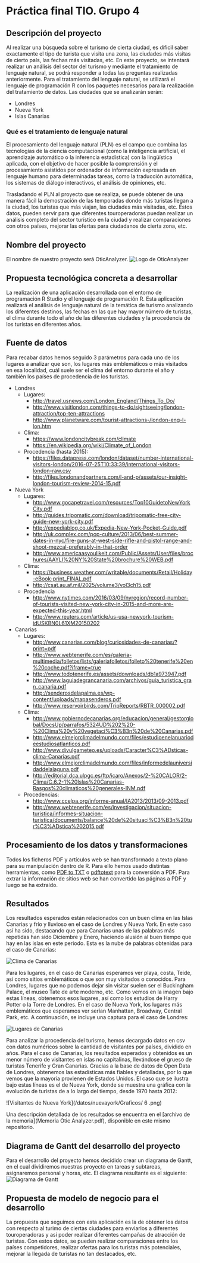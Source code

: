 # Práctica final TIO. Grupo 4

## Descripción del proyecto
Al realizar una búsqueda sobre el turismo de cierta ciudad, es díficil saber exactamente el tipo de turista que visita una zona, las ciudades más visitas de cierto país, las fechas más visitadas, etc. En este proyecto, se intentará realizar un análisis del sector del turismo y mediante el tratamiento de lenguaje natural, se podrá responder a todas las preguntas realizadas anteriormente. 
Para el tratamiento del lenguaje natural, se utilizará el lenguaje de programación R con los paquetes necesarios para la realización del tratamiento de datos.
Las ciudades que se analizarán serán: 
* Londres
* Nueva York
* Islas Canarias

### Qué es el tratamiento de lenguaje natural
El procesamiento del lenguaje natural (PLN) es el campo que combina las tecnologías de la ciencia computacional (como la inteligencia artificial, el aprendizaje automático o la inferencia estadística) con la lingüística aplicada, con el objetivo de hacer posible la comprensión y el procesamiento asistidos por ordenador de información expresada en lenguaje humano para determinadas tareas, como la traducción automática, los sistemas de diálogo interactivos, el análisis de opiniones, etc.

Trasladando el PLN al proyecto que se realiza, se puede obtener de una manera fácil la demostración de las temporadas donde más turistas llegan a la ciudad, los turistas que más viajan, las ciudades más visitadas, etc. Estos datos, pueden servir para que diferentes touroperadoras puedan realizar un análisis completo del sector turístico en la ciudad y realizar comparaciones con otros países, mejorar las ofertas para ciudadanos de cierta zona, etc.

## Nombre del proyecto
El nombre de nuestro proyecto será OticAnalyzer.
![Logo de OticAnalyzer](logoTIO.jpg)

## Propuesta tecnológica concreta a desarrollar
La realización de una aplicación desarrollada con el entorno de programación R Studio y el lenguaje de programación R. Esta aplicación realizará el análisis de lenguaje natural de la temática de turismo analizando los diferentes destinos, las fechas en las que hay mayor número de turistas, el clima durante todo el año de las diferentes ciudades y la procedencia de los turistas en diferentes años.

## Fuente de datos
Para recabar datos hemos seguido 3 parámetros para cada uno de los lugares a analizar que son, los lugares más emblemáticos o más visitados en esa localidad, cuál suele ser el clima del entorno durante el año y también los países de procedencia de los turistas.

* Londres
    * Lugares:
        * http://travel.usnews.com/London_England/Things_To_Do/
        * http://www.visitlondon.com/things-to-do/sightseeing/london-attraction/top-ten-attractions
        * http://www.planetware.com/tourist-attractions-/london-eng-l-lon.htm
    * Clima:
        * https://www.londoncitybreak.com/climate
        * https://en.wikipedia.org/wiki/Climate_of_London
    * Procedencia (hasta 2015):
        * https://files.datapress.com/london/dataset/number-international-visitors-london/2016-07-25T10:33:39/international-visitors-london-raw.csv
        * http://files.londonandpartners.com/l-and-p/assets/our-insight-london-tourism-review-2014-15.pdf
* Nueva York
    * Lugares:
        * http://www.gocapetravel.com/resources/Top10GuidetoNewYorkCity.pdf
        * http://guides.tripomatic.com/download/tripomatic-free-city-guide-new-york-city.pdf
        * http://expediablog.co.uk/Expedia-New-York-Pocket-Guide.pdf
        * http://uk.complex.com/pop-culture/2013/06/best-summer-dates-in-nyc/fire-guns-at-west-side-rifle-and-pistol-range-and-shoot-mezcal-preferably-in-that-order
        * http://www.americaasyoulikeit.com/Public/Assets/User/files/brochures/AAYLI%20NY%20State%20brochure%20WEB.pdf
    * Clima:
        * https://business.weather.com/writable/documents/Retail/Holiday-eBook-print_FINAL.pdf
        * http://csat.au.af.mil/2025/volume3/vol3ch15.pdf
    * Procedencia
        * http://www.nytimes.com/2016/03/09/nyregion/record-number-of-tourists-visited-new-york-city-in-2015-and-more-are-expected-this-year.html
        * http://www.reuters.com/article/us-usa-newyork-tourism-idUSKBN0L61XM20150202
* Canarias
    * Lugares:
        * http://www.canarias.com/blog/curiosidades-de-canarias/?print=pdf
        * http://www.webtenerife.com/es/galeria-multimedia/folletos/lists/galeriafolletos/folleto%20tenerife%20en%20coche.pdf?iframe=true
        * http://www.todotenerife.es/assets/downloads/db1a973947.pdf
        * http://www.laguiadegrancanaria.com/archivos/guia_turistica_gran_canaria.pdf
        * http://senderosdelapalma.es/wp-content/uploads/mapasenderos.pdf
        * http://www.reservoirbirds.com/TripReports/RBTR_000002.pdf
    * Clima:
        * http://www.gobiernodecanarias.org/educacion/general/gestorglobal/DocsUp/parrafos/5324UD%202%20-%20Clima%20y%20vegetaci%C3%B3n%20de%20Canarias.pdf
        * http://www.elmejorclimadelmundo.com/files/estudioenelanuariodeestudiosatlanticos.pdf
        * http://www.divulgameteo.es/uploads/Caracter%C3%ADsticas-clima-Canarias.pdf
        * http://www.elmejorclimadelmundo.com/files/informedelauniversidaddelalaguna.pdf
        * http://editorial.dca.ulpgc.es/ftp/icaro/Anexos/2-%20CALOR/2-Clima/C.6.2-1%20Islas%20Canarias-Rasgos%20climaticos%20generales-INM.pdf
    * Procedencias: 
        * http://www.ccelpa.org/informe-anual/IA2013/2013/09-2013.pdf
        * http://www.webtenerife.com/es/investigacion/situacion-turistica/informes-situacion-turistica/documents/balance%20de%20situaci%C3%B3n%20tur%C3%ADstica%202015.pdf


## Procesamiento de los datos y transformaciones
Todos los ficheros PDF y artículos web se han transformado a texto plano para su manipulación dentro de R. Para ello hemos usado distintas herramientas, como [PDF to TXT](http://pdftotext.com/es/) o [pdftotext](http://www.tutorialspoint.com/unix_commands/pdftotext.htm) para la conversión a PDF. Para extrar la información de sitios web se han convertido las páginas a PDF y luego se ha extraído.

## Resultados
Los resultados esperados están relacionados con un buen clima en las Islas Canarias y frío y lluvioso en el caso de Londres y Nueva York. En este caso así ha sido, destacando que para Canarias unas de las palabras más repetidas han sido Diciembre y Enero, haciendo alusión al buen tiempo que hay en las islas en este periodo. Esta es la nube de palabras obtenidas para el caso de Canarias:

![Clima de Canarias](/datos/canarias/Graficos/clima_canarias.PNG)

Para los lugares, en el caso de Canarias esperamos ver playa, costa, Teide, así como sitios emblemáticos o que son muy visitados o conocidos. Para Londres, lugares que no podemos dejar sin visitar suelen ser el Buckingham Palace, el museo Tate de arte moderno, etc. Como vemos en la imagen bajo estas líneas, obtenemos esos lugares, así como los estudios de Harry Potter o la Torre de Londres. En el caso de Nueva York, los lugares más emblemáticos que esperamos ver serían Manhattan, Broadway, Central Park, etc. A continuación, se incluye una captura para el caso de Londres: 

![Lugares de Canarias](/datos/londres/Graficos/lugares_Londres.PNG)

Para analizar la procedencia del turismo, hemos decargado datos en csv con datos numéricos sobre la cantidad de visitantes por países, dividido en años. Para el caso de Canarias, los resultados esperados y obtenidos es un menor número de visitantes en islas no capitalinas, llevándose el grueso de turistas Tenerife y Gran Canarias. Gracias a la base de datos de Open Data de Londres, obtenemos las estadísticas más fiables y detalladas, por lo que vemos que la mayoría provienen de Estados Unidos. El caso que se ilustra bajo estas líneas es el de Nueva York, donde se muestra una gráfica con la evolución de turistas de a lo largo del tiempo, desde 1970 hasta 2012:

![Visitantes de Nueva York](/datos/nuevayork/Graficos/ 6 .png)

Una descripción detallada de los resultados se encuentra en el [archivo de la memoria](Memoria Otic Analyzer.pdf), disponible en este mismo repositorio.

## Diagrama de Gantt del desarrollo del proyecto
Para el desarrollo del proyecto hemos decidido crear un diagrama de Gantt, en el cual dividiremos nuestras proyecto en tareas y subtareas, asignaremos personal y horas, etc. El diagrama resultante es el siguiente:
![Diagrama de Gantt](Grantt.PNG)

## Propuesta de modelo de negocio para el desarrollo
La propuesta que seguimos con esta aplicación es la de obtener los datos con respecto al turimo de ciertas ciudades para enviarlos a diferentes touroperadoras y así poder realizar diferentes campañas de atracción de turistas. Con estos datos, se pueden realizar comparaciones entre los países competidores, realizar ofertas para los turistas más potenciales, mejorar la llegada de turistas no tan destacados, etc.
